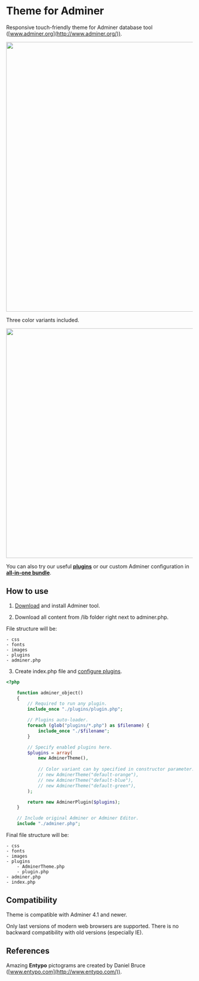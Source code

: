 Theme for Adminer
=================

Responsive touch-friendly theme for Adminer database tool ([www.adminer.org](http://www.adminer.org/)).

<img src="http://pematon.github.io/screenshots/adminer.png?4" width="728px" />

Three color variants included.

<img src="http://pematon.github.io/screenshots/adminer-vriants.png" width="620px" />

You can also try our useful [**plugins**](https://github.com/pematon/adminer-plugins) or our custom Adminer configuration in [**all-in-one bundle**](https://github.com/pematon/adminer-custom).

## How to use

1. [Download](http://www.adminer.org/#download) and install Adminer tool.

2. Download all content from /lib folder right next to adminer.php.

File structure will be:
```
- css
- fonts
- images
- plugins
- adminer.php
```

3. Create index.php file and [configure plugins](http://www.adminer.org/plugins/#use).

```php
<?php

	function adminer_object()
	{
		// Required to run any plugin.
		include_once "./plugins/plugin.php";

		// Plugins auto-loader.
		foreach (glob("plugins/*.php") as $filename) {
			include_once "./$filename";
		}

		// Specify enabled plugins here.
		$plugins = array(
			new AdminerTheme(),
			
			// Color variant can by specified in constructor parameter.
			// new AdminerTheme("default-orange"),
			// new AdminerTheme("default-blue"),
			// new AdminerTheme("default-green"),
		);

		return new AdminerPlugin($plugins);
	}

	// Include original Adminer or Adminer Editor.
	include "./adminer.php";
```

Final file structure will be:
```
- css
- fonts
- images
- plugins
	- AdminerTheme.php
	- plugin.php
- adminer.php
- index.php
```

## Compatibility
Theme is compatible with Adminer 4.1 and newer.

Only last versions of modern web browsers are supported. There is no backward compatibility with old versions (especially IE).

## References
Amazing **Entypo** pictograms are created by Daniel Bruce ([www.entypo.com](http://www.entypo.com/)).
